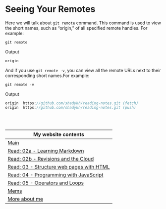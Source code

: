 # Seeing Your Remotes

Here we will talk about `git remote` command. This command is used to view the short names, such as “origin,” of all specified remote handles. For example:
```javascript
git remote
```
Output
```javascript 
origin
```
And if you use `git remote -v`, you can view all the remote URLs next to their corresponding short names.For example:
```javascript
git remote -v
```
Output
```javascript 
origin  https://github.com/shadykh/reading-notes.git (fetch)
origin  https://github.com/shadykh/reading-notes.git (push)
```
<br>

<br>

My website contents|
------------ | 
[Main](https://shadykh.github.io/reading-notes/) | 
[Read: 02a - Learning Markdown](./Read-02a) |
[Read: 02b - Revisions and the Cloud](./Read-02b) |
[Read: 03 - Structure web pages with HTML](Read-03) |
[Read: 04 - Programming with JavaScript](Read-04) |
[Read: 05 - Operators and Loops](Read-05) |
[Mems](./mems) |
[More about me](./aboutme) | 

<br>


